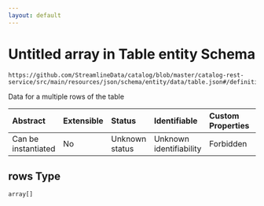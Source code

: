 ```yaml
---
layout: default
---
```


# Untitled array in Table entity Schema

```text
https://github.com/StreamlineData/catalog/blob/master/catalog-rest-service/src/main/resources/json/schema/entity/data/table.json#/definitions/tableData/properties/rows
```

Data for a multiple rows of the table

| Abstract | Extensible | Status | Identifiable | Custom Properties | Additional Properties | Access Restrictions | Defined In |
| :--- | :--- | :--- | :--- | :--- | :--- | :--- | :--- |
| Can be instantiated | No | Unknown status | Unknown identifiability | Forbidden | Allowed | none | [table.json\*](table.md) |

## rows Type

`array[]`

